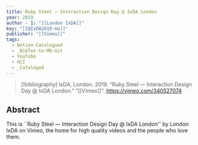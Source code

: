 ```yaml
---
title: Ruby Steel — Interaction Design Day @ IxDA London
year: 2019
author - 1: "[[London IxDA]]"
key: "[[@IxDA2019-mo]]"
publisher: "[[Vimeo]]"
tags:
  - Notion-Catalogued
  - _BibTex-to-MD-Git
  - YouTube
  - HCI
  - _Cataloged
---
```


> [!bibliography]
> IxDA, London. 2019. “Ruby Steel — Interaction Design Day @ IxDA London.” "[[Vimeo]]". https://vimeo.com/340527074

## Abstract
This is ``Ruby Steel — Interaction Design Day @ IxDA London'' by London IxDA on Vimeo, the home for high quality videos and the people who love them.